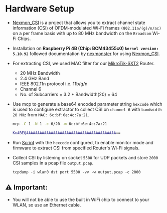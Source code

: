# Hardware Setup

- [Nexmon_CSI](https://github.com/seemoo-lab/nexmon_csi) is a project that allows you to extract channel state information (CSI) of OFDM-modulated Wi-Fi frames `(802.11a/(g)/n/ac)` on a per frame basis with up to 80 MHz bandwidth on the `Broadcom` Wi-Fi Chips.

- Installation on **Raspberry Pi 4B (Chip: BCM43455c0) `kernel version: 5.10.92`** followed documentation by [nexmonster](https://github.com/nexmonster/nexmon_csi/tree/pi-5.10.92) for using [Nexmon_CSI](https://github.com/seemoo-lab/nexmon_csi).

- For extracting CSI, we used MAC filter for our [MikroTik-SXT2](<../../Reference Papers/Related Works/MikroTik.pdf>) Router.
    - 20 MHz Bandwidth
    - 2.4 GHz Band
    - IEEE 802.11n protocol i.e. 11b/g/n
    - Channel 6
    - No. of Subcarriers  = 3.2 * Bandwidth(20) = 64

- Use mcp to generate a base64 encoded parameter string `hexcode` which is used to configure extractor to collect CSI on `channel 6` with `bandwidth 20 MHz` from `MAC: 6c:bf:6e:4c:7a:21`.
    ```bash
    mcp -C 1 -N 1 -c 6/20 -m 6c:bf:6e:4c:7a:21

    KuABEQAAAAAAAAAAAAAAAAAAAAAAAAAAAAAAAAAAAAAAAA==
    ```

- Run [Script](./start.sh) with the `hexcode` configured, to enable monitor mode and firmware to extract CSI from specified Router's Wi-Fi signals.

- Collect CSI by listening on socket `5500` for UDP packets and store `2000` CSI samples in a pcap file `output.pcap`. 
    ```
    tcpdump -i wlan0 dst port 5500 -vv -w output.pcap -c 2000
    ```

## ⚠️ Important: 
- You will not be able to use the built in WiFi chip to connect to your WLAN, so use an Ethernet cable.
